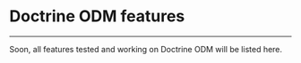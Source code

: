 # Doctrine ODM features
---------------------------------------

Soon, all features tested and working on Doctrine ODM will be listed here.